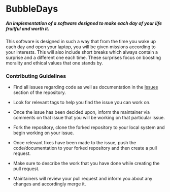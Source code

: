 # BubbleDays
##### An implementation of a software designed to make each day of your life fruitful and worth it.
This software is designed in such a way that from the time you wake up each day and open your laptop, you will be given missions according to your interests. This will also include short breaks which always contain a surprise and a different one each time. These surprises focus on boosting morality and ethical values that one stands by. 

### Contributing Guidelines
  * Find all issues regarding code as well as documentation in the [Issues](BubbleDays/Issues) section of the repository.
  
  * Look for relevant tags to help you find the issue you can work on.
  
  * Once the issue has been decided upon, inform the maintainer via comments on that issue that you will be working on that particular issue.
  
  * Fork the repository, clone the forked repository to your local system and begin working on your issue.
  
  * Once relevant fixes have been made to the issue, push the code/documentation to your forked repository and then create a pull request.
  
  * Make sure to describe the work that you have done while creating the pull request.
  
  * Maintainers will review your pull request and inform you about any changes and accordingly merge it.
